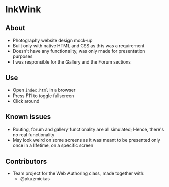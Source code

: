 # InkWink 
## About
* Photography website design mock-up
* Built only with native HTML and CSS as this was a requirement
* Doesn't have any functionality, was only made for presentation purposes
* I was responsible for the Gallery and the Forum sections

## Use 
* Open ```index.html``` in a browser 
* Press F11 to toggle fullscreen
* Click around 

## Known issues 
* Routing, forum and gallery functionality are all simulated; Hence, there's no real functionality
* May look weird on some screens as it was meant to be presented only once in a lifetime, on a specific screen

## Contributors
* Team project for the Web Authoring class, made together with:
    * @pkuzmickas
